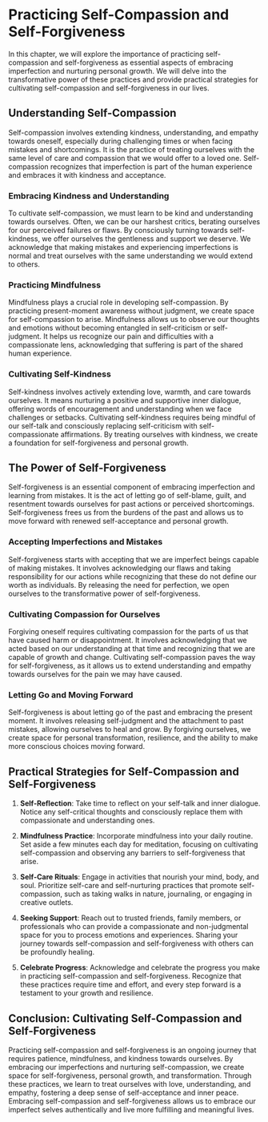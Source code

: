 Practicing Self-Compassion and Self-Forgiveness
========================================================

In this chapter, we will explore the importance of practicing self-compassion and self-forgiveness as essential aspects of embracing imperfection and nurturing personal growth. We will delve into the transformative power of these practices and provide practical strategies for cultivating self-compassion and self-forgiveness in our lives.

Understanding Self-Compassion
-----------------------------

Self-compassion involves extending kindness, understanding, and empathy towards oneself, especially during challenging times or when facing mistakes and shortcomings. It is the practice of treating ourselves with the same level of care and compassion that we would offer to a loved one. Self-compassion recognizes that imperfection is part of the human experience and embraces it with kindness and acceptance.

### Embracing Kindness and Understanding

To cultivate self-compassion, we must learn to be kind and understanding towards ourselves. Often, we can be our harshest critics, berating ourselves for our perceived failures or flaws. By consciously turning towards self-kindness, we offer ourselves the gentleness and support we deserve. We acknowledge that making mistakes and experiencing imperfections is normal and treat ourselves with the same understanding we would extend to others.

### Practicing Mindfulness

Mindfulness plays a crucial role in developing self-compassion. By practicing present-moment awareness without judgment, we create space for self-compassion to arise. Mindfulness allows us to observe our thoughts and emotions without becoming entangled in self-criticism or self-judgment. It helps us recognize our pain and difficulties with a compassionate lens, acknowledging that suffering is part of the shared human experience.

### Cultivating Self-Kindness

Self-kindness involves actively extending love, warmth, and care towards ourselves. It means nurturing a positive and supportive inner dialogue, offering words of encouragement and understanding when we face challenges or setbacks. Cultivating self-kindness requires being mindful of our self-talk and consciously replacing self-criticism with self-compassionate affirmations. By treating ourselves with kindness, we create a foundation for self-forgiveness and personal growth.

The Power of Self-Forgiveness
-----------------------------

Self-forgiveness is an essential component of embracing imperfection and learning from mistakes. It is the act of letting go of self-blame, guilt, and resentment towards ourselves for past actions or perceived shortcomings. Self-forgiveness frees us from the burdens of the past and allows us to move forward with renewed self-acceptance and personal growth.

### Accepting Imperfections and Mistakes

Self-forgiveness starts with accepting that we are imperfect beings capable of making mistakes. It involves acknowledging our flaws and taking responsibility for our actions while recognizing that these do not define our worth as individuals. By releasing the need for perfection, we open ourselves to the transformative power of self-forgiveness.

### Cultivating Compassion for Ourselves

Forgiving oneself requires cultivating compassion for the parts of us that have caused harm or disappointment. It involves acknowledging that we acted based on our understanding at that time and recognizing that we are capable of growth and change. Cultivating self-compassion paves the way for self-forgiveness, as it allows us to extend understanding and empathy towards ourselves for the pain we may have caused.

### Letting Go and Moving Forward

Self-forgiveness is about letting go of the past and embracing the present moment. It involves releasing self-judgment and the attachment to past mistakes, allowing ourselves to heal and grow. By forgiving ourselves, we create space for personal transformation, resilience, and the ability to make more conscious choices moving forward.

Practical Strategies for Self-Compassion and Self-Forgiveness
-------------------------------------------------------------

1. **Self-Reflection**: Take time to reflect on your self-talk and inner dialogue. Notice any self-critical thoughts and consciously replace them with compassionate and understanding ones.

2. **Mindfulness Practice**: Incorporate mindfulness into your daily routine. Set aside a few minutes each day for meditation, focusing on cultivating self-compassion and observing any barriers to self-forgiveness that arise.

3. **Self-Care Rituals**: Engage in activities that nourish your mind, body, and soul. Prioritize self-care and self-nurturing practices that promote self-compassion, such as taking walks in nature, journaling, or engaging in creative outlets.

4. **Seeking Support**: Reach out to trusted friends, family members, or professionals who can provide a compassionate and non-judgmental space for you to process emotions and experiences. Sharing your journey towards self-compassion and self-forgiveness with others can be profoundly healing.

5. **Celebrate Progress**: Acknowledge and celebrate the progress you make in practicing self-compassion and self-forgiveness. Recognize that these practices require time and effort, and every step forward is a testament to your growth and resilience.

Conclusion: Cultivating Self-Compassion and Self-Forgiveness
------------------------------------------------------------

Practicing self-compassion and self-forgiveness is an ongoing journey that requires patience, mindfulness, and kindness towards ourselves. By embracing our imperfections and nurturing self-compassion, we create space for self-forgiveness, personal growth, and transformation. Through these practices, we learn to treat ourselves with love, understanding, and empathy, fostering a deep sense of self-acceptance and inner peace. Embracing self-compassion and self-forgiveness allows us to embrace our imperfect selves authentically and live more fulfilling and meaningful lives.
